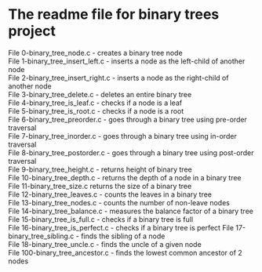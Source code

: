 # The readme file for binary trees project  

File 0-binary_tree_node.c - creates a binary tree node  
File 1-binary_tree_insert_left.c - inserts a node as the left-child of another node  
File 2-binary_tree_insert_right.c - inserts a node as the right-child of another node  
File 3-binary_tree_delete.c - deletes an entire binary tree  
File 4-binary_tree_is_leaf.c - checks if a node is a leaf  
File 5-binary_tree_is_root.c - checks if a node is a root  
File 6-binary_tree_preorder.c - goes through a binary tree using pre-order traversal  
File 7-binary_tree_inorder.c - goes through a binary tree using in-order traversal  
File 8-binary_tree_postorder.c - goes through a binary tree using post-order traversal  
File 9-binary_tree_height.c - returns height of binary tree  
File 10-binary_tree_depth.c - returns the depth of a node in a binary tree  
File 11-binary_tree_size.c returns the size of a binary tree  
File 12-binary_tree_leaves.c - counts the leaves in a binary tree  
File 13-binary_tree_nodes.c - counts the number of non-leave nodes  
File 14-binary_tree_balance.c - measures the balance factor of a binary tree  
File 15-binary_tree_is_full.c - checks if a binary tree is full  
File 16-binary_tree_is_perfect.c - checks if a binary tree is perfect 
File 17-binary_tree_sibling.c - finds the sibling of a node   
File 18-binary_tree_uncle.c - finds the uncle of a given node  
File 100-binary_tree_ancestor.c - finds the lowest common ancestor of 2 nodes

